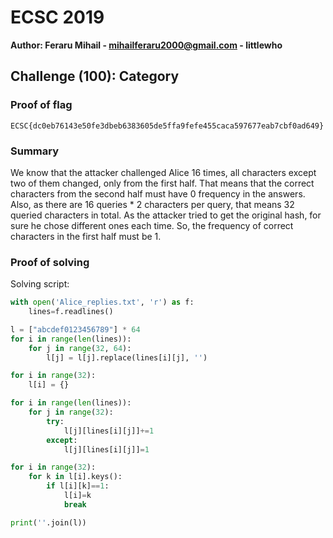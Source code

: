 # ECSC 2019
**Author: Feraru Mihail - mihailferaru2000@gmail.com - littlewho**

## Challenge (100): Category

### Proof of flag
```
ECSC{dc0eb76143e50fe3dbeb6383605de5ffa9fefe455caca597677eab7cbf0ad649}
```

### Summary
We know that the attacker challenged Alice 16 times, all characters except two of them changed, only from the first half. That means that the correct characters from the second half must have 0 frequency in the answers. Also, as there are 16 queries * 2 characters per query, that means 32 queried characters in total. As the attacker tried to get the original hash, for sure he chose different ones each time. So, the frequency of correct characters in the first half must be 1.

### Proof of solving
Solving script:
```python
with open('Alice_replies.txt', 'r') as f:
    lines=f.readlines()

l = ["abcdef0123456789"] * 64
for i in range(len(lines)):
    for j in range(32, 64):
        l[j] = l[j].replace(lines[i][j], '')

for i in range(32):
    l[i] = {}

for i in range(len(lines)):
    for j in range(32):
        try:
            l[j][lines[i][j]]+=1
        except:
            l[j][lines[i][j]]=1

for i in range(32):
    for k in l[i].keys():
        if l[i][k]==1:
            l[i]=k
            break

print(''.join(l))
```
